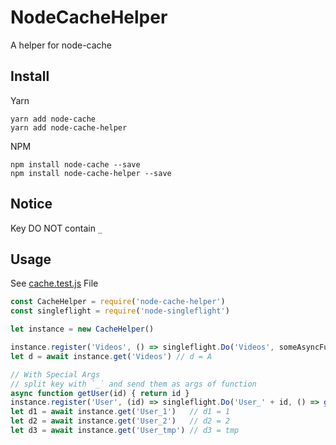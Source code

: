 # NodeCacheHelper

A helper for node-cache

## Install

Yarn
```
yarn add node-cache
yarn add node-cache-helper
```

NPM
```
npm install node-cache --save
npm install node-cache-helper --save
```

## Notice

Key DO NOT contain `_`

## Usage

See [cache.test.js](./lib/cache.test.js) File

```js
const CacheHelper = require('node-cache-helper')
const singleflight = require('node-singleflight')

let instance = new CacheHelper()

instance.register('Videos', () => singleflight.Do('Videos', someAsyncFuncReturnA))
let d = await instance.get('Videos') // d = A

// With Special Args
// split key with `_` and send them as args of function
async function getUser(id) { return id }
instance.register('User', (id) => singleflight.Do('User_' + id, () => getUser(id)))
let d1 = await instance.get('User_1')   // d1 = 1
let d2 = await instance.get('User_2')   // d2 = 2
let d3 = await instance.get('User_tmp') // d3 = tmp
```
